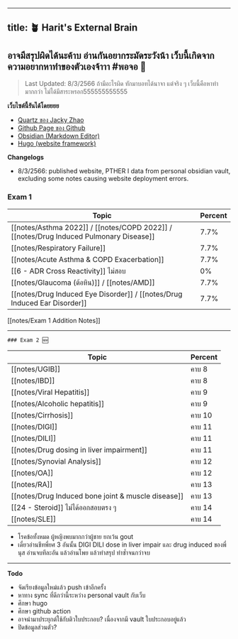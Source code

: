 
---
title: 🪴 Harit's External Brain
---

## อาจมีสรุปผิดได้นะค้าบ อ่านกันอยากระมัดระวังน้า เว็บนี้เกิดจากความอยากหาทำของตัวเองจ้าาา #พอจอ 💖

> Last Updated: 8/3/2566
> ถ้ามีอะไรผิด ทักมาบอทได้นาจา แต่จริง ๆ เว็บนี้คือหาทำมากกว่า ไม่ได้มีสาระหรอก555555555555

**เว็บไซต์นี้รันได้โดยยยย**
- [Quartz ของ Jacky Zhao](https://github.com/akumaharit/quartz)
- [Github Page ของ Github](https://pages.github.com/)
- [Obsidian (Markdown Editor)](https://obsidian.md/)
- [Hugo (website framework)](https://gohugo.io/)

**Changelogs**
- 8/3/2566: published website, PTHER I data from personal obsidian vault, excluding some notes causing website deployment errors.

### Exam 1

| Topic                                                                            | Percent |
| -------------------------------------------------------------------------------- | ------- |
| [[notes/Asthma 2022]] / [[notes/COPD 2022]] / [[notes/Drug Induced Pulmonary Disease]]             | 7.7%    | 
| [[notes/Respiratory Failure]]                                                          | 7.7%    |
| [[notes/Acute Asthma & COPD Exacerbation]]                                             | 7.7%    |
| [[6 - ADR Cross Reactivity]]         ไม่สอบ                                                | 0%      |
| [[notes/Glaucoma (ต้อหิน)]] / [[notes/AMD]]                                                           | 7.7%    |
| [[notes/Drug Induced Eye Disorder]] / [[notes/Drug Induced Ear Disorder]]                                               | 7.7%    |

[[notes/Exam 1 Addition Notes]]


---

	### Exam 2 🆕

| Topic                                    | Percent |
| ---------------------------------------- | ------- |
| [[notes/UGIB]]                            | คาบ 8   |
| [[notes/IBD]]                             | คาบ 8   |
| [[notes/Viral Hepatitis]]                 | คาบ 9   |
| [[notes/Alcoholic hepatitis]]             | คาบ 9   |
| [[notes/Cirrhosis]]                       | คาบ 10  |
| [[notes/DIGI]]                            | คาบ 11  |
| [[notes/DILI]]                            | คาบ 11  |
| [[notes/Drug dosing in liver impairment]] | คาบ 11  |
| [[notes/Synovial Analysis]]               | คาบ 12  |
| [[notes/OA]]                              | คาบ 12  |
| [[notes/RA]]                              | คาบ 13  |
| [[notes/Drug Induced bone joint & muscle disease]]                                         |  คาบ 13       |
| [[24 - Steroid]]     ไม่ได้ออกสอบตรง ๆ                   | คาบ 14  |
| [[notes/SLE]]                             | คาบ 14  |

- โรคข้อทั้งหมด ผู้หญิงพบมากกว่าผู้ชาย ยกเว้น gout
- เดี๋ยวอ่านชีทพี่ยศ 3 อันนั้น DIGI DILI dose in liver impair และ drug induced ของพี่นุส อ่านจบทีละอัน แล้วอ่านโพย แล้วทำสรุป ทำซ้ำจนกว่าจบ

---

**Todo**
- จัดเรียงข้อมูลใหม่แล้ว push เข้าอีกครั้ง
- หาทาง sync ที่ดีกว่านี้ระหว่าง personal vault กับเว็บ
- ศึกษา hugo
- ศึกษา github action
- อาจนำมาประยุกต์ใช้กับติวใบประกอบ? เนื่องจากมี vault ใบประกอบอยู่แล้ว
- ปิดข้อมูลส่วนตัว?